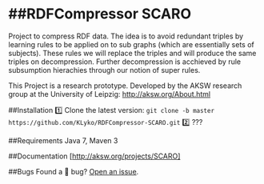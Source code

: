 ##RDFCompressor SCARO
=============

Project to compress RDF data. The idea is to avoid redundant triples
by learning rules to be applied on to sub graphs (which are essentially sets of subjects). These rules we will replace
the triples and will produce the same triples on decompression. Further decompression is acchieved by rule subsumption hierachies through our notion of super rules. 

This Project is a research prototype. Developed by the AKSW research group at the University of Leipzig: http://aksw.org/About.html

##Installation
:one: Clone the latest version: `git clone -b master https://github.com/KLyko/RDFCompressor-SCARO.git`
:two: ???

##Requirements
Java 7, Maven 3

##Documentation
[http://aksw.org/projects/SCARO]

##Bugs
Found a :bug: bug? [Open an issue](https://github.com/KLyko/RDFCompressor-SCARO/issues/new).
